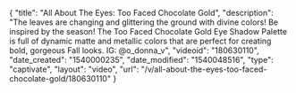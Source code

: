 {
    "title": "All About The Eyes: Too Faced Chocolate Gold",
    "description": "The leaves are changing and glittering the ground with divine colors! Be inspired by the season! The Too Faced Chocolate Gold Eye Shadow Palette is full of dynamic matte and metallic colors that are perfect for creating bold, gorgeous Fall looks. IG: @o_donna_v",
    "videoid": "180630110",
    "date_created": "1540000235",
    "date_modified": "1540048516",
    "type": "captivate",
    "layout": "video",
    "url": "\/v\/all-about-the-eyes-too-faced-chocolate-gold\/180630110"
}